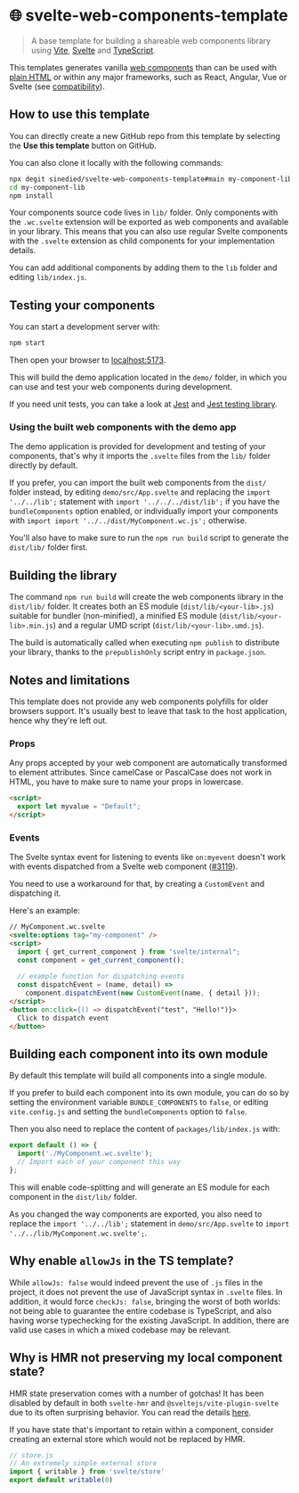 # 🌐 svelte-web-components-template

> A base template for building a shareable web components library using [Vite](https://vitejs.dev), [Svelte](https://svelte.dev) and [TypeScript](https://www.typescriptlang.org).

This templates generates vanilla [web components](https://developer.mozilla.org/en-US/docs/Web/Web_Components) than can be used with [plain HTML](https://www.webcomponents.org/introduction#how-do-i-use-a-web-component-) or within any major frameworks, such as React, Angular, Vue or Svelte (see [compatibility](https://custom-elements-everywhere.com/)).

## How to use this template

You can directly create a new GitHub repo from this template by selecting the **Use this template** button on GitHub.

You can also clone it locally with the following commands:

```bash
npx degit sinedied/svelte-web-components-template#main my-component-lib
cd my-component-lib
npm install
```

Your components source code lives in `lib/` folder. Only components with the `.wc.svelte` extension will be exported as web components and available in your library. This means that you can also use regular Svelte components with the `.svelte` extension as child components for your implementation details.

You can add additional components by adding them to the `lib` folder and editing `lib/index.js`.

## Testing your components

You can start a development server with:

```bash
npm start
```

Then open your browser to [localhost:5173](http://localhost:5173).

This will build the demo application located in the `demo/` folder, in which you can use and test your web components during development.

If you need unit tests, you can take a look at [Jest](https://jestjs.io) and [Jest testing library](https://github.com/testing-library/svelte-testing-library).

### Using the built web components with the demo app

The demo application is provided for development and testing of your components, that's why it imports the `.svelte` files from the `lib/` folder directly by default.

If you prefer, you can import the built web components from the `dist/` folder instead, by editing `demo/src/App.svelte` and replacing the `import '../../lib';` statement with `import '../../../dist/lib';` if you have the `bundleComponents` option enabled, or individually import your components with `import import '../../dist/MyComponent.wc.js';` otherwise.

You'll also have to make sure to run the `npm run build` script to generate the `dist/lib/` folder first.

## Building the library

The command `npm run build` will create the web components library in the `dist/lib/` folder. It creates both an ES module (`dist/lib/<your-lib>.js`) suitable for bundler (non-minified), a minified ES module (`dist/lib/<your-lib>.min.js`) and a regular UMD script (`dist/lib/<your-lib>.umd.js`).

The build is automatically called when executing `npm publish` to distribute your library, thanks to the `prepublishOnly` script entry in `package.json`.

## Notes and limitations

This template does not provide any web components polyfills for older browsers support. It's usually best to leave that task to the host application, hence why they're left out.

### Props

Any props accepted by your web component are automatically transformed to element attributes. Since camelCase or PascalCase does not work in HTML, you have to make sure to name your props in lowercase.

```html
<script>
  export let myvalue = "Default";
</script>
```

### Events

The Svelte syntax event for listening to events like `on:myevent` doesn't work with events dispatched from a Svelte web component ([#3119](https://github.com/sveltejs/svelte/issues/3119)).

You need to use a workaround for that, by creating a `CustomEvent` and dispatching it.

Here's an example:

```html
// MyComponent.wc.svelte
<svelte:options tag="my-component" />
<script>
  import { get_current_component } from "svelte/internal";
  const component = get_current_component();
  
  // example function for dispatching events
  const dispatchEvent = (name, detail) =>
    component.dispatchEvent(new CustomEvent(name, { detail }));
</script>
<button on:click={() => dispatchEvent("test", "Hello!")}>
  Click to dispatch event
</button>
```

## Building each component into its own module

By default this template will build all components into a single module.

If you prefer to build each component into its own module, you can do so by setting the environment variable `BUNDLE_COMPONENTS` to `false`, or editing `vite.config.js` and setting the `bundleComponents` option to `false`.

Then you also need to replace the content of `packages/lib/index.js` with:

```js
export default () => {
  import('./MyComponent.wc.svelte');
  // Import each of your component this way
};
```

This will enable code-splitting and will generate an ES module for each component in the `dist/lib/` folder.

As you changed the way components are exported, you also need to replace the `import '../../lib';` statement in `demo/src/App.svelte` to `import '../../lib/MyComponent.wc.svelte';`.

## Why enable `allowJs` in the TS template?

While `allowJs: false` would indeed prevent the use of `.js` files in the project, it does not prevent the use of JavaScript syntax in `.svelte` files. In addition, it would force `checkJs: false`, bringing the worst of both worlds: not being able to guarantee the entire codebase is TypeScript, and also having worse typechecking for the existing JavaScript. In addition, there are valid use cases in which a mixed codebase may be relevant.


## Why is HMR not preserving my local component state?

HMR state preservation comes with a number of gotchas! It has been disabled by default in both `svelte-hmr` and `@sveltejs/vite-plugin-svelte` due to its often surprising behavior. You can read the details [here](https://github.com/sveltejs/svelte-hmr/tree/master/packages/svelte-hmr#svelte-hmr).

If you have state that's important to retain within a component, consider creating an external store which would not be replaced by HMR.

```js
// store.js
// An extremely simple external store
import { writable } from 'svelte/store'
export default writable(0)
```
